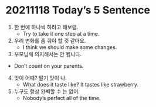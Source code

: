 # 20211118 Today’s 5 Sentence



1. 한 번에 하나씩 하려고 해보렴.
   - Try to take it one step at a time.
2. 우리 변화를 좀 줘야 할 것 같아요.
   - I think we should make some changes.
3.  부모님께 의지해서는 안 됩니다.
   - Don’t count on your parents.
4. 맛이 어때? 딸기 맛이 나.
   - What does it taste like? It tastes like strawberry.
5. 누구도 항상 완벽할 수 는 없어.
   -  Nobody’s perfect all of the time.